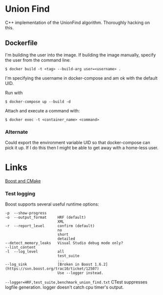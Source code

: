 # Union Find

C++ implementation of the UnionFind algorithm.
Thoroughly hacking on this.

## Dockerfile

I'm building the user into the image.
If building the image manually, specify the user from the command line:
```
$ docker build -t <tag> --build-arg user=<username> .
```
I'm specifying the username in docker-compose and am ok with the default UID.

Run with
```
$ docker-compose up --build -d
```

Attach and execute a command with:
```
$ docker exec -t <container_name> <command>
```


### Alternate

Could export the environment variable UID so that docker-compose can pick it up.
If I do this then I might be able to get away with a home-less user.

# Links

[Boost and CMake](https://cmake.org/cmake/help/v3.7/module/FindBoost.html)


### Test logging

Boost supports several useful runtime options:
```
-p  --show-progress
-o  --output_format     HRF (default)
                        XML
-r  --report_level      confirm (default)
                        no
                        short
                        detailed
--detect_memory_leaks   Visual Studio debug mode only?
--list_content
-l  --log_level         all
                        test_suite
                        ...
--log_sink              [Broken in Boost 1.6.2](https://svn.boost.org/trac10/ticket/12507)
                        Use --logger instead.
```

`--logger=HRF,test_suite,benchmark_union_find.txt`
CTest suppresses logfile generation.
logger doesn't catch cpu timer's output.
